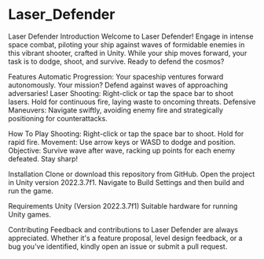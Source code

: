 # Laser_Defender
Laser Defender
Introduction
Welcome to Laser Defender! Engage in intense space combat, piloting your ship against waves of formidable enemies in this vibrant shooter, crafted in Unity. While your ship moves forward, your task is to dodge, shoot, and survive. Ready to defend the cosmos?

Features
Automatic Progression: Your spaceship ventures forward autonomously. Your mission? Defend against waves of approaching adversaries!
Laser Shooting: Right-click or tap the space bar to shoot lasers. Hold for continuous fire, laying waste to oncoming threats.
Defensive Maneuvers: Navigate swiftly, avoiding enemy fire and strategically positioning for counterattacks.


How To Play
Shooting: Right-click or tap the space bar to shoot. Hold for rapid fire.
Movement: Use arrow keys or WASD to dodge and position.
Objective: Survive wave after wave, racking up points for each enemy defeated. Stay sharp!


Installation
Clone or download this repository from GitHub.
Open the project in Unity version 2022.3.7f1.
Navigate to Build Settings and then build and run the game.


Requirements
Unity (Version 2022.3.7f1)
Suitable hardware for running Unity games.


Contributing
Feedback and contributions to Laser Defender are always appreciated. Whether it's a feature proposal, level design feedback, or a bug you've identified, kindly open an issue or submit a pull request.